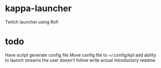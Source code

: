 # kappa-launcher
Twitch launcher using Rofi

# todo
Have script generate config file
Move config file to ~/.config/kpl
add ability to launch streams the user doesn't follow
write actual introductory readme
